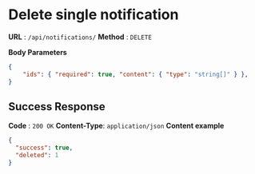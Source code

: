 # Delete single notification

**URL** : `/api/notifications/`
**Method** : `DELETE`

**Body Parameters**
```json
{
    "ids": { "required": true, "content": { "type": "string[]" } },
}
```

## Success Response
**Code** : `200 OK`
**Content-Type**: `application/json`
**Content example**
```json
{
  "success": true,
  "deleted": 1
}
```